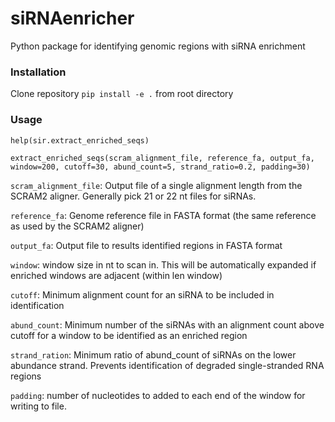 # siRNAenricher
Python package for identifying genomic regions with siRNA enrichment

### Installation

Clone repository
```pip install -e .``` from root directory

### Usage

```help(sir.extract_enriched_seqs)```

```extract_enriched_seqs(scram_alignment_file, reference_fa, output_fa, window=200, cutoff=30, abund_count=5, strand_ratio=0.2, padding=30)```

```scram_alignment_file```: Output file of a single alignment length from the SCRAM2 aligner.  Generally pick 21 or 22 nt files for siRNAs.

```reference_fa```: Genome reference file in FASTA format (the same reference as used by the SCRAM2 aligner)

```output_fa```: Output file to results identified regions in FASTA format

```window```: window size in nt to scan in.  This will be automatically expanded if enriched windows are adjacent (within len window)

```cutoff```: Minimum alignment count for an siRNA to be included in identification

```abund_count```: Minimum number of the siRNAs with an alignment count above cutoff for a window to be identified as an enriched region

```strand_ration```: Minimum ratio of abund_count of siRNAs on the lower abundance strand.  Prevents identification of degraded single-stranded RNA regions

```padding```: number of nucleotides to added to each end of the window for writing to file.  

